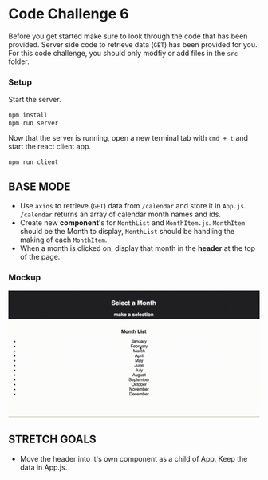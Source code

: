 # Code Challenge 6

Before you get started make sure to look through the code that has been provided. Server side code to retrieve data (`GET`) has been provided for you. For this code challenge, you should only modfiy or add files in the `src` folder.

### Setup

Start the server.

```
npm install
npm run server
```

Now that the server is running, open a new terminal tab with `cmd + t` and start the react client app.

```
npm run client
```

## BASE MODE

- Use `axios` to retrieve (`GET`) data from `/calendar` and store it in `App.js`. `/calendar` returns an array of calendar month names and ids.
- Create new **component**'s for `MonthList` and `MonthItem.js`. `MonthItem` should be the Month to display, `MonthList` should be handling the making of each `MonthItem`.
- When a month is clicked on, display that month in the **header** at the top of the page.

### Mockup

![Base Mode Mockup](wireframes/code-challenge-6-video.gif)

## STRETCH GOALS

- Move the header into it's own component as a child of App. Keep the data in App.js.
